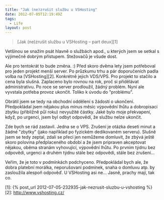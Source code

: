 ```yaml
---
title: "Jak (ne)zrušit službu u VSHosting"
date: 2012-07-05T12:19:49Z
tags:
  - Life
layout: post
---
```

> [Jak (ne)zrušit službu u VSHosting – part deux][1]

Vetšinou se snažím psát hlavně o službách apod., u kterých jsem se setkal s výjimečně dobrým přístupem. Stežovačů je všude dost.

Ale pro tentokrát to bude změna. :) Před skoro dvěma lety jsem potřeboval pro jeden projekt menší server. Po průzkumu trhu a pár doporučeních padla volba na [VSHosting][2]. Konkrétně jejich VDS/VPS. Pro projekt to stačilo a cena byla slušná. Zaplaceno bylo rovnou na rok, proč si přidělávat administrativu. Po roce se server prodloužil, žádný problém. Nyní ale vyvstala potřeba provoz ukončit. Toliko k úvodu do "problému".

Obrátil jsem se tedy na obchodní oddělení s žádostí o ukončení. Předpokládal jsem nějakou plus minus měsíc výpovědní lhůtu a dobropisaci zbytku (přibližně půl roku) nevyužité částky. Jaké bylo moje překvapení, když, po urgenci, jsem byl odbyt odpovědí, že službu nelze ukončit.

Zde bych se rád zastavil. Jedna se o VPS. Zrušení je otázka deseti minut a žádné "zbytky" (jako například po fyzickém dedikovaném serveru). Slušně jsem se tedy zeptal, zdali se přeci jen nemůžeme domluvit, že zbývá ještě skoro polovina předplaceného období a že jsem pripraven akceptovat nějakou, oběma stranám vyhovující, výpovědní lhůtu. Po prvním týdnu bez odpovědi, urgenci a druhém týdnu stále bez odpovědi, stále bez zrušení...

Veřím, že je toto v podmínkách podchyceno. Předpokládal bych ale, že dobra platební morálka, neporušovaní podmínek, snaha o domluvu atp. by zasloužila alespoň odpověď. U VSHosting asi ne... Jasně, prachy mají, tak co.

[1]: {% post_url 2012-07-05-232935-jak-nezrusit-sluzbu-u-vshosting %}
[2]: http://www.vshosting.cz/